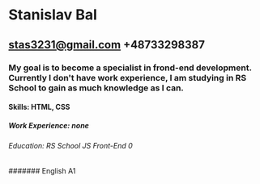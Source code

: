 # Stanislav Bal

## stas3231@gmail.com +48733298387

### My goal is to become a specialist in frond-end development. Currently I don't have work experience, I am studying in RS School to gain as much knowledge as I can.

#### Skills: HTML, CSS

##### Work Experience: none

###### Education: RS School JS Front-End 0

####### English A1
